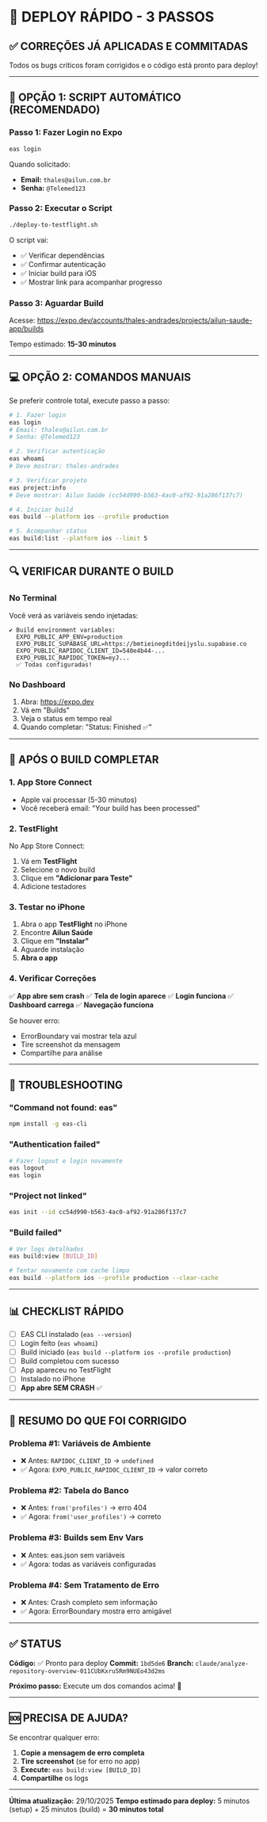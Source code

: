 # 🚀 DEPLOY RÁPIDO - 3 PASSOS

## ✅ CORREÇÕES JÁ APLICADAS E COMMITADAS

Todos os bugs críticos foram corrigidos e o código está pronto para deploy!

---

## 📱 OPÇÃO 1: SCRIPT AUTOMÁTICO (RECOMENDADO)

### Passo 1: Fazer Login no Expo

```bash
eas login
```

Quando solicitado:
- **Email:** `thales@ailun.com.br`
- **Senha:** `@Telemed123`

### Passo 2: Executar o Script

```bash
./deploy-to-testflight.sh
```

O script vai:
- ✅ Verificar dependências
- ✅ Confirmar autenticação
- ✅ Iniciar build para iOS
- ✅ Mostrar link para acompanhar progresso

### Passo 3: Aguardar Build

Acesse: https://expo.dev/accounts/thales-andrades/projects/ailun-saude-app/builds

Tempo estimado: **15-30 minutos**

---

## 💻 OPÇÃO 2: COMANDOS MANUAIS

Se preferir controle total, execute passo a passo:

```bash
# 1. Fazer login
eas login
# Email: thales@ailun.com.br
# Senha: @Telemed123

# 2. Verificar autenticação
eas whoami
# Deve mostrar: thales-andrades

# 3. Verificar projeto
eas project:info
# Deve mostrar: Ailun Saúde (cc54d990-b563-4ac0-af92-91a286f137c7)

# 4. Iniciar build
eas build --platform ios --profile production

# 5. Acompanhar status
eas build:list --platform ios --limit 5
```

---

## 🔍 VERIFICAR DURANTE O BUILD

### No Terminal

Você verá as variáveis sendo injetadas:

```
✔ Build environment variables:
  EXPO_PUBLIC_APP_ENV=production
  EXPO_PUBLIC_SUPABASE_URL=https://bmtieinegditdeijyslu.supabase.co
  EXPO_PUBLIC_RAPIDOC_CLIENT_ID=540e4b44-...
  EXPO_PUBLIC_RAPIDOC_TOKEN=eyJ...
  ✅ Todas configuradas!
```

### No Dashboard

1. Abra: https://expo.dev
2. Vá em "Builds"
3. Veja o status em tempo real
4. Quando completar: "Status: Finished ✅"

---

## 📲 APÓS O BUILD COMPLETAR

### 1. App Store Connect

- Apple vai processar (5-30 minutos)
- Você receberá email: "Your build has been processed"

### 2. TestFlight

No App Store Connect:
1. Vá em **TestFlight**
2. Selecione o novo build
3. Clique em **"Adicionar para Teste"**
4. Adicione testadores

### 3. Testar no iPhone

1. Abra o app **TestFlight** no iPhone
2. Encontre **Ailun Saúde**
3. Clique em **"Instalar"**
4. Aguarde instalação
5. **Abra o app**

### 4. Verificar Correções

✅ **App abre sem crash**
✅ **Tela de login aparece**
✅ **Login funciona**
✅ **Dashboard carrega**
✅ **Navegação funciona**

Se houver erro:
- ErrorBoundary vai mostrar tela azul
- Tire screenshot da mensagem
- Compartilhe para análise

---

## 🐛 TROUBLESHOOTING

### "Command not found: eas"

```bash
npm install -g eas-cli
```

### "Authentication failed"

```bash
# Fazer logout e login novamente
eas logout
eas login
```

### "Project not linked"

```bash
eas init --id cc54d990-b563-4ac0-af92-91a286f137c7
```

### "Build failed"

```bash
# Ver logs detalhados
eas build:view [BUILD_ID]

# Tentar novamente com cache limpo
eas build --platform ios --profile production --clear-cache
```

---

## 📊 CHECKLIST RÁPIDO

- [ ] EAS CLI instalado (`eas --version`)
- [ ] Login feito (`eas whoami`)
- [ ] Build iniciado (`eas build --platform ios --profile production`)
- [ ] Build completou com sucesso
- [ ] App apareceu no TestFlight
- [ ] Instalado no iPhone
- [ ] **App abre SEM CRASH** ✅

---

## 🎯 RESUMO DO QUE FOI CORRIGIDO

### Problema #1: Variáveis de Ambiente
- ❌ Antes: `RAPIDOC_CLIENT_ID` → `undefined`
- ✅ Agora: `EXPO_PUBLIC_RAPIDOC_CLIENT_ID` → valor correto

### Problema #2: Tabela do Banco
- ❌ Antes: `from('profiles')` → erro 404
- ✅ Agora: `from('user_profiles')` → correto

### Problema #3: Builds sem Env Vars
- ❌ Antes: eas.json sem variáveis
- ✅ Agora: todas as variáveis configuradas

### Problema #4: Sem Tratamento de Erro
- ❌ Antes: Crash completo sem informação
- ✅ Agora: ErrorBoundary mostra erro amigável

---

## ✅ STATUS

**Código:** ✅ Pronto para deploy
**Commit:** `1bd5de6`
**Branch:** `claude/analyze-repository-overview-011CUbKxru5Rm9NUEo43d2ms`

**Próximo passo:** Execute um dos comandos acima! 🚀

---

## 🆘 PRECISA DE AJUDA?

Se encontrar qualquer erro:

1. **Copie a mensagem de erro completa**
2. **Tire screenshot** (se for erro no app)
3. **Execute:** `eas build:view [BUILD_ID]`
4. **Compartilhe** os logs

---

**Última atualização:** 29/10/2025
**Tempo estimado para deploy:** 5 minutos (setup) + 25 minutos (build) = **30 minutos total**

